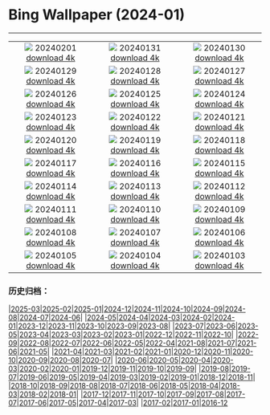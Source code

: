 # Bing Wallpaper (2024-01)
**************
| | | |
| :----: | :----: | :----: |
| ![](https://www.bing.com/th?id=OHR.HalbinselJasmund_DE-DE8684103043_1920x1080.jpg) 20240201 [download 4k](https://www.bing.com/th?id=OHR.HalbinselJasmund_DE-DE8684103043_UHD.jpg) | ![](https://www.bing.com/th?id=OHR.ZebraMother_DE-DE8530297892_1920x1080.jpg) 20240131 [download 4k](https://www.bing.com/th?id=OHR.ZebraMother_DE-DE8530297892_UHD.jpg) | ![](https://www.bing.com/th?id=OHR.AlbaceteSpain_DE-DE8393270432_1920x1080.jpg) 20240130 [download 4k](https://www.bing.com/th?id=OHR.AlbaceteSpain_DE-DE8393270432_UHD.jpg) |
| ![](https://www.bing.com/th?id=OHR.GollingerFalls_DE-DE0072333494_1920x1080.jpg) 20240129 [download 4k](https://www.bing.com/th?id=OHR.GollingerFalls_DE-DE0072333494_UHD.jpg) | ![](https://www.bing.com/th?id=OHR.ChannelOutback_DE-DE2211262112_1920x1080.jpg) 20240128 [download 4k](https://www.bing.com/th?id=OHR.ChannelOutback_DE-DE2211262112_UHD.jpg) | ![](https://www.bing.com/th?id=OHR.WinterCarnival_DE-DE2266431187_1920x1080.jpg) 20240127 [download 4k](https://www.bing.com/th?id=OHR.WinterCarnival_DE-DE2266431187_UHD.jpg) |
| ![](https://www.bing.com/th?id=OHR.HawkOwl_DE-DE8185827416_1920x1080.jpg) 20240126 [download 4k](https://www.bing.com/th?id=OHR.HawkOwl_DE-DE8185827416_UHD.jpg) | ![](https://www.bing.com/th?id=OHR.DwynwensDay_DE-DE3164731658_1920x1080.jpg) 20240125 [download 4k](https://www.bing.com/th?id=OHR.DwynwensDay_DE-DE3164731658_UHD.jpg) | ![](https://www.bing.com/th?id=OHR.IcelandBeach_DE-DE2839387359_1920x1080.jpg) 20240124 [download 4k](https://www.bing.com/th?id=OHR.IcelandBeach_DE-DE2839387359_UHD.jpg) |
| ![](https://www.bing.com/th?id=OHR.MaldivesAtolls_DE-DE0846925099_1920x1080.jpg) 20240123 [download 4k](https://www.bing.com/th?id=OHR.MaldivesAtolls_DE-DE0846925099_UHD.jpg) | ![](https://www.bing.com/th?id=OHR.RenanusBridge_DE-DE1445260424_1920x1080.jpg) 20240122 [download 4k](https://www.bing.com/th?id=OHR.RenanusBridge_DE-DE1445260424_UHD.jpg) | ![](https://www.bing.com/th?id=OHR.SquirrelNetherlands_DE-DE9549410470_1920x1080.jpg) 20240121 [download 4k](https://www.bing.com/th?id=OHR.SquirrelNetherlands_DE-DE9549410470_UHD.jpg) |
| ![](https://www.bing.com/th?id=OHR.MacaroniPenguins_DE-DE9243593440_1920x1080.jpg) 20240120 [download 4k](https://www.bing.com/th?id=OHR.MacaroniPenguins_DE-DE9243593440_UHD.jpg) | ![](https://www.bing.com/th?id=OHR.PlitviceWinter_DE-DE4628468125_1920x1080.jpg) 20240119 [download 4k](https://www.bing.com/th?id=OHR.PlitviceWinter_DE-DE4628468125_UHD.jpg) | ![](https://www.bing.com/th?id=OHR.ParisBridge_DE-DE4033680304_1920x1080.jpg) 20240118 [download 4k](https://www.bing.com/th?id=OHR.ParisBridge_DE-DE4033680304_UHD.jpg) |
| ![](https://www.bing.com/th?id=OHR.SleepyWolf_DE-DE6606781162_1920x1080.jpg) 20240117 [download 4k](https://www.bing.com/th?id=OHR.SleepyWolf_DE-DE6606781162_UHD.jpg) | ![](https://www.bing.com/th?id=OHR.LakeLouise_DE-DE3736207762_1920x1080.jpg) 20240116 [download 4k](https://www.bing.com/th?id=OHR.LakeLouise_DE-DE3736207762_UHD.jpg) | ![](https://www.bing.com/th?id=OHR.IceChapel_DE-DE7506991008_1920x1080.jpg) 20240115 [download 4k](https://www.bing.com/th?id=OHR.IceChapel_DE-DE7506991008_UHD.jpg) |
| ![](https://www.bing.com/th?id=OHR.HokkaidoSwans_DE-DE3486591797_1920x1080.jpg) 20240114 [download 4k](https://www.bing.com/th?id=OHR.HokkaidoSwans_DE-DE3486591797_UHD.jpg) | ![](https://www.bing.com/th?id=OHR.HanaHighway_DE-DE3152977646_1920x1080.jpg) 20240113 [download 4k](https://www.bing.com/th?id=OHR.HanaHighway_DE-DE3152977646_UHD.jpg) | ![](https://www.bing.com/th?id=OHR.BukhansanSeoul_DE-DE2867363525_1920x1080.jpg) 20240112 [download 4k](https://www.bing.com/th?id=OHR.BukhansanSeoul_DE-DE2867363525_UHD.jpg) |
| ![](https://www.bing.com/th?id=OHR.OrnamentalAppleTree_DE-DE2719116255_1920x1080.jpg) 20240111 [download 4k](https://www.bing.com/th?id=OHR.OrnamentalAppleTree_DE-DE2719116255_UHD.jpg) | ![](https://www.bing.com/th?id=OHR.LynxSnow_DE-DE2468940407_1920x1080.jpg) 20240110 [download 4k](https://www.bing.com/th?id=OHR.LynxSnow_DE-DE2468940407_UHD.jpg) | ![](https://www.bing.com/th?id=OHR.BalloonDay_DE-DE2164566346_1920x1080.jpg) 20240109 [download 4k](https://www.bing.com/th?id=OHR.BalloonDay_DE-DE2164566346_UHD.jpg) |
| ![](https://www.bing.com/th?id=OHR.BerninaPass_DE-DE1884250361_1920x1080.jpg) 20240108 [download 4k](https://www.bing.com/th?id=OHR.BerninaPass_DE-DE1884250361_UHD.jpg) | ![](https://www.bing.com/th?id=OHR.DevilsMarbles_DE-DE1638220976_1920x1080.jpg) 20240107 [download 4k](https://www.bing.com/th?id=OHR.DevilsMarbles_DE-DE1638220976_UHD.jpg) | ![](https://www.bing.com/th?id=OHR.GoldenGateLight_DE-DE1352725160_1920x1080.jpg) 20240106 [download 4k](https://www.bing.com/th?id=OHR.GoldenGateLight_DE-DE1352725160_UHD.jpg) |
| ![](https://www.bing.com/th?id=OHR.HarbinFestival_DE-DE1103368312_1920x1080.jpg) 20240105 [download 4k](https://www.bing.com/th?id=OHR.HarbinFestival_DE-DE1103368312_UHD.jpg) | ![](https://www.bing.com/th?id=OHR.StPeterMonastery_DE-DE0883907232_1920x1080.jpg) 20240104 [download 4k](https://www.bing.com/th?id=OHR.StPeterMonastery_DE-DE0883907232_UHD.jpg) | ![](https://www.bing.com/th?id=OHR.BodleianCeiling_DE-DE0740071981_1920x1080.jpg) 20240103 [download 4k](https://www.bing.com/th?id=OHR.BodleianCeiling_DE-DE0740071981_UHD.jpg) |

### 历史归档：

|[2025-03](/../2025-03/2025-03.md)|[2025-02](/../2025-02/2025-02.md)|[2025-01](/../2025-01/2025-01.md)|[2024-12](/../2024-12/2024-12.md)|[2024-11](/../2024-11/2024-11.md)|[2024-10](/../2024-10/2024-10.md)|[2024-09](/../2024-09/2024-09.md)|[2024-08](/../2024-08/2024-08.md)|[2024-07](/../2024-07/2024-07.md)|[2024-06](/../2024-06/2024-06.md)|
|[2024-05](/../2024-05/2024-05.md)|[2024-04](/../2024-04/2024-04.md)|[2024-03](/../2024-03/2024-03.md)|[2024-02](/../2024-02/2024-02.md)|[2024-01](/2024-01.md)|[2023-12](/../2023-12/2023-12.md)|[2023-11](/../2023-11/2023-11.md)|[2023-10](/../2023-10/2023-10.md)|[2023-09](/../2023-09/2023-09.md)|[2023-08](/../2023-08/2023-08.md)|
|[2023-07](/../2023-07/2023-07.md)|[2023-06](/../2023-06/2023-06.md)|[2023-05](/../2023-05/2023-05.md)|[2023-04](/../2023-04/2023-04.md)|[2023-03](/../2023-03/2023-03.md)|[2023-02](/../2023-02/2023-02.md)|[2023-01](/../2023-01/2023-01.md)|[2022-12](/../2022-12/2022-12.md)|[2022-11](/../2022-11/2022-11.md)|[2022-10](/../2022-10/2022-10.md)|
|[2022-09](/../2022-09/2022-09.md)|[2022-08](/../2022-08/2022-08.md)|[2022-07](/../2022-07/2022-07.md)|[2022-06](/../2022-06/2022-06.md)|[2022-05](/../2022-05/2022-05.md)|[2022-04](/../2022-04/2022-04.md)|[2021-08](/../2021-08/2021-08.md)|[2021-07](/../2021-07/2021-07.md)|[2021-06](/../2021-06/2021-06.md)|[2021-05](/../2021-05/2021-05.md)|
|[2021-04](/../2021-04/2021-04.md)|[2021-03](/../2021-03/2021-03.md)|[2021-02](/../2021-02/2021-02.md)|[2021-01](/../2021-01/2021-01.md)|[2020-12](/../2020-12/2020-12.md)|[2020-11](/../2020-11/2020-11.md)|[2020-10](/../2020-10/2020-10.md)|[2020-09](/../2020-09/2020-09.md)|[2020-08](/../2020-08/2020-08.md)|[2020-07](/../2020-07/2020-07.md)|
|[2020-06](/../2020-06/2020-06.md)|[2020-05](/../2020-05/2020-05.md)|[2020-04](/../2020-04/2020-04.md)|[2020-03](/../2020-03/2020-03.md)|[2020-02](/../2020-02/2020-02.md)|[2020-01](/../2020-01/2020-01.md)|[2019-12](/../2019-12/2019-12.md)|[2019-11](/../2019-11/2019-11.md)|[2019-10](/../2019-10/2019-10.md)|[2019-09](/../2019-09/2019-09.md)|
|[2019-08](/../2019-08/2019-08.md)|[2019-07](/../2019-07/2019-07.md)|[2019-06](/../2019-06/2019-06.md)|[2019-05](/../2019-05/2019-05.md)|[2019-04](/../2019-04/2019-04.md)|[2019-03](/../2019-03/2019-03.md)|[2019-02](/../2019-02/2019-02.md)|[2019-01](/../2019-01/2019-01.md)|[2018-12](/../2018-12/2018-12.md)|[2018-11](/../2018-11/2018-11.md)|
|[2018-10](/../2018-10/2018-10.md)|[2018-09](/../2018-09/2018-09.md)|[2018-08](/../2018-08/2018-08.md)|[2018-07](/../2018-07/2018-07.md)|[2018-06](/../2018-06/2018-06.md)|[2018-05](/../2018-05/2018-05.md)|[2018-04](/../2018-04/2018-04.md)|[2018-03](/../2018-03/2018-03.md)|[2018-02](/../2018-02/2018-02.md)|[2018-01](/../2018-01/2018-01.md)|
|[2017-12](/../2017-12/2017-12.md)|[2017-11](/../2017-11/2017-11.md)|[2017-10](/../2017-10/2017-10.md)|[2017-09](/../2017-09/2017-09.md)|[2017-08](/../2017-08/2017-08.md)|[2017-07](/../2017-07/2017-07.md)|[2017-06](/../2017-06/2017-06.md)|[2017-05](/../2017-05/2017-05.md)|[2017-04](/../2017-04/2017-04.md)|[2017-03](/../2017-03/2017-03.md)|
|[2017-02](/../2017-02/2017-02.md)|[2017-01](/../2017-01/2017-01.md)|[2016-12](/../2016-12/2016-12.md)